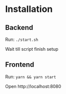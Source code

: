 # Installation

## Backend

Run: `./start.sh`

Wait till script finish setup

## Frontend

Run: `yarn && yarn start`

Open http://localhost:8080